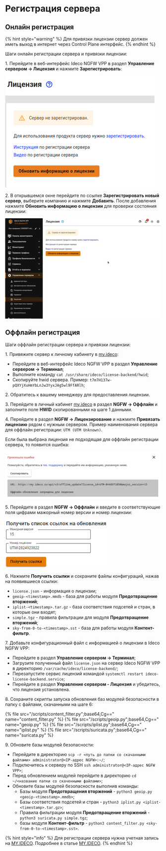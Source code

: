 # Регистрация сервера

## Онлайн регистрация

{% hint style="warning" %}
Для привязки лицензии сервер должен иметь выход в интернет через Control Plane интерфейс.
{% endhint %}

Шаги онлайн регистрации сервера и привязки лицензии:

1\. Перейдите в веб-интерфейс Ideco NGFW VPP в раздел **Управление сервером -> Лицензия** и нажмите **Зарегистрировать**:

![](/.gitbook/assets/initial-setup-web10.png)

2\. В открывшемся окне перейдите по ссылке **Зарегистрировать новый сервер**, выберите компанию и нажмите **Добавить**. После добавления нажмите **Обновить информацию о лицензии** для проверки состояния лицензии:

![](/.gitbook/assets/initial-setup-web11.gif)

## Оффлайн регистрация

Шаги оффлайн регистрации сервера и привязки лицензии:

1\. Привяжите сервер к личному кабинету в [my.ideco](https://my.ideco.ru/):
* Перейдите в веб-интерфейс Ideco NGFW VPP в раздел **Управление сервером -> Терминал**;
* Выполните команду `cat /usr/share/ideco/license-backend/hwid`;
* Скопируйте hwid сервера. Пример: `t7m7H137w-pQXYjXuHmYbLnJw3YyxJAg5wl9FfARlh`;

2\. Обратитесь к вашему менеджеру для предоставления лицензии. 

3\. Перейдите в личный кабинет [my.ideco](https://my.ideco.ru/) в раздел **NGFW -> Оффлайн** и заполните поле **HWID** скопированными на шаге 1 данными.

4\. Перейдите в раздел **NGFW -> Лицензирование** и нажмите **Привязать лицензию** рядом с нужным сервером. Пример наименования сервера для оффлайн регистрации: `UTM (UTM Unknown)`.  

Если была выбрана лицензия не подходящая для оффлайн регистрации сервера, то появится ошибка:

![](/.gitbook/assets/initial-setup-web13.png)

5\. Перейдите в раздел **NGFW -> Оффлайн** и введите в соответствующие поля цифрами мажорный номер версии и номер лицензии:

![](/.gitbook/assets/initial-setup-web12.png)

6\. Нажмите **Получить ссылки** и сохраните файлы конфигураций, нажав на появившиеся ссылки:
* `license.json` - информация о лицензии;
* `geoip-<timestamp>.mmdb` - база для работы модуля **Предотвращение вторжений**;
* `iplist-<timestamp>.tar.gz` - база соответствия подсетей и стран, в которые они входят;
* `simple.tgz` - правила фильтрации для модуля **Предотвращение вторжений**;
* `sky-from-0-to-<timestamp>.sst` - база для работы модуля **Контент-фильтр**.

7\. Добавьте конфигурационный файл c информацией о лицензии в Ideco NGFW VPP:
* Перейдите в раздел **Управление сервером -> Терминал**;
* Загрузите полученный файл `license.json` на сервер Ideco NGFW VPP в директорию `/var/cache/ideco/license-backend/`;
* Перезапустите сервис лицензий командой `systemctl restart ideco-license-backend.service`;
* Перейдите в раздел **Управление сервером - Лицензия** и убедитесь, что лицензия установлена.

8\. Сохраните скрипты запуска обновления баз модулей безопасности в папку с файлами, скачанными на шаге 6:

{% file src="/scripts/content_filter.py";base64,Cg==" name="content_filter.py" %}
{% file src="/scripts/geoip.py";base64,Cg==" name="geoip.py" %}
{% file src="/scripts/iplist.py";base64,Cg==" name="iplist.py" %}
{% file src="/scripts/suricata.py";base64,Cg==" name="suricata.py" %}

9\. Обновите базы модулей безопасности: 
* Перейдите в директорию `scp -r <путь до папки со скачанными файлами> administrator@<IP-адрес NGFW>:~/`;
* Подключитесь к серверу по SSH `ssh administrator@<IP-адрес NGFW VPP>`;
* Перед обновлением модулей перейдите в директорию `cd ~/<название папки со скаченными файлами>`;
* Обновите базы модулей безопасности выполнив команды:
  * Базы модуля **Предотвращения вторжений** - `python3 geoip.py <geoip-<timestamp>.mmdb>`;
  * Базы соответствия подсетей и стран - `python3 iplist.py <iplist-<timestamp>.tar.gz>`;
  * Правила фильтрации модуля **Предотвращение вторжений** - `python3 suricata.py simple.tgz`;
  * базы модуля **Контент-фильтр** - `python3 content_filter.py <sky-from-0-to-<timestamp>.sst>`.

{% hint style="info" %}
Для регистрации сервера нужна учетная запись на [MY.IDECO](https://my.ideco.ru/). Подробнее в статье [MY.IDECO](my-ideco.md).
{% endhint %}